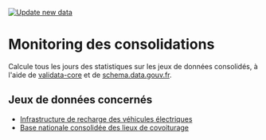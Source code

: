 [![Update new data](https://github.com/etalab/monitor-consolidation/workflows/Update%20new%20data/badge.svg)](https://github.com/etalab/monitor-consolidation/actions?query=workflow%3A%22Update+new+data%22)

# Monitoring des consolidations
Calcule tous les jours des statistiques sur les jeux de données consolidés, à l'aide de [validata-core](https://pypi.org/project/validata-core/) et de [schema.data.gouv.fr](https://schema.data.gouv.fr).

## Jeux de données concernés

- [Infrastructure de recharge des véhicules électriques](https://www.data.gouv.fr/fr/datasets/fichier-consolide-des-bornes-de-recharge-pour-vehicules-electriques/)
- [Base nationale consolidée des lieux de covoiturage](https://www.data.gouv.fr/fr/datasets/base-nationale-consolidee-des-lieux-de-covoiturage/)
